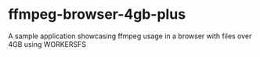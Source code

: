 # ffmpeg-browser-4gb-plus
 A sample application showcasing ffmpeg usage in a browser with files over 4GB using WORKERSFS
